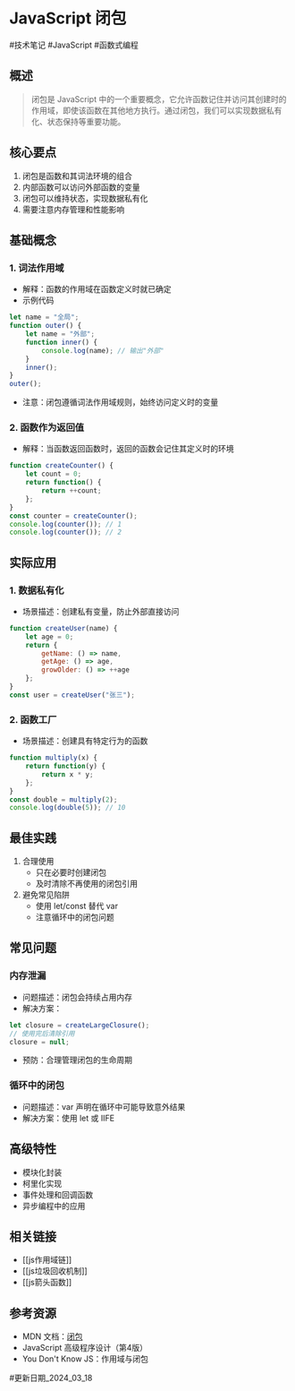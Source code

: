 # JavaScript 闭包

#技术笔记 #JavaScript #函数式编程

## 概述
> 闭包是 JavaScript 中的一个重要概念，它允许函数记住并访问其创建时的作用域，即使该函数在其他地方执行。通过闭包，我们可以实现数据私有化、状态保持等重要功能。

## 核心要点
1. 闭包是函数和其词法环境的组合
2. 内部函数可以访问外部函数的变量
3. 闭包可以维持状态，实现数据私有化
4. 需要注意内存管理和性能影响

## 基础概念
### 1. 词法作用域
- 解释：函数的作用域在函数定义时就已确定
- 示例代码
```javascript
let name = "全局";
function outer() {
    let name = "外部";
    function inner() {
        console.log(name); // 输出"外部"
    }
    inner();
}
outer();
```
- 注意：闭包遵循词法作用域规则，始终访问定义时的变量

### 2. 函数作为返回值
- 解释：当函数返回函数时，返回的函数会记住其定义时的环境
```javascript
function createCounter() {
    let count = 0;
    return function() {
        return ++count;
    };
}
const counter = createCounter();
console.log(counter()); // 1
console.log(counter()); // 2
```

## 实际应用
### 1. 数据私有化
- 场景描述：创建私有变量，防止外部直接访问
```javascript
function createUser(name) {
    let age = 0;
    return {
        getName: () => name,
        getAge: () => age,
        growOlder: () => ++age
    };
}
const user = createUser("张三");
```

### 2. 函数工厂
- 场景描述：创建具有特定行为的函数
```javascript
function multiply(x) {
    return function(y) {
        return x * y;
    };
}
const double = multiply(2);
console.log(double(5)); // 10
```

## 最佳实践
1. 合理使用
   - 只在必要时创建闭包
   - 及时清除不再使用的闭包引用
2. 避免常见陷阱
   - 使用 let/const 替代 var
   - 注意循环中的闭包问题

## 常见问题
### 内存泄漏
- 问题描述：闭包会持续占用内存
- 解决方案：
```javascript
let closure = createLargeClosure();
// 使用完后清除引用
closure = null;
```
- 预防：合理管理闭包的生命周期

### 循环中的闭包
- 问题描述：var 声明在循环中可能导致意外结果
- 解决方案：使用 let 或 IIFE

## 高级特性
- 模块化封装
- 柯里化实现
- 事件处理和回调函数
- 异步编程中的应用

## 相关链接
- [[js作用域链]]
- [[js垃圾回收机制]]
- [[js箭头函数]]

## 参考资源
- MDN 文档：[闭包](https://developer.mozilla.org/zh-CN/docs/Web/JavaScript/Closures)
- JavaScript 高级程序设计（第4版）
- You Don't Know JS：作用域与闭包

#更新日期_2024_03_18